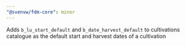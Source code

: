 ```yaml
---
"@svenvw/fdm-core": minor
---
```


Adds `b_lu_start_default` and `b_date_harvest_default` to cultivations catalogue as the default start and harvest dates of a cultivation
